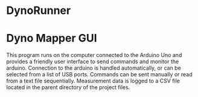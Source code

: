 # DynoRunner
<h1>Dyno Mapper GUI</h1>
This program runs on the computer connected to the Arduino Uno and provides a friendly user interface to send commands and monitor the arduino. Connection to the arduino is handled automatically, or can be selected from a list of USB ports. Commands can be sent manually or read from a text file sequentially. Measurement data is logged to a CSV file located in the parent directory of the project files.
